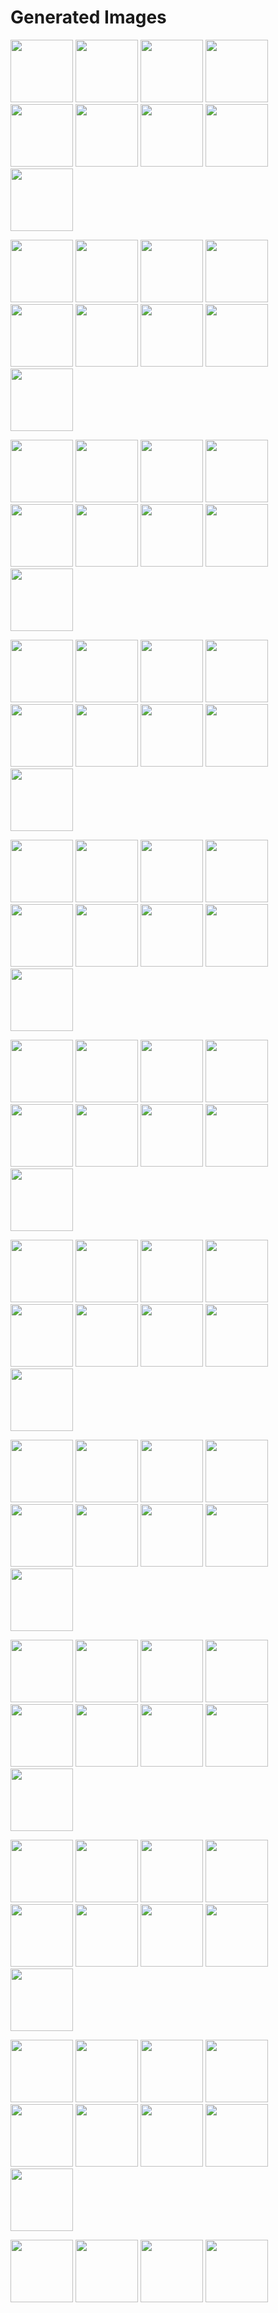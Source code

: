 # Generated Images



<img src="2025_10_16_01.webp" width="100"/> <img src="2025_10_16_02.webp" width="100"/> <img src="2025_10_16_03.webp" width="100"/> <img src="2025_10_16_04.webp" width="100"/> <img src="2025_10_16_05.webp" width="100"/> <img src="2025_10_16_06.webp" width="100"/> <img src="2025_10_16_07.webp" width="100"/> <img src="2025_10_16_08.webp" width="100"/> <img src="2025_10_16_09.webp" width="100"/>

<img src="2025_10_16_10.webp" width="100"/> <img src="2025_10_16_100.webp" width="100"/> <img src="2025_10_16_101.webp" width="100"/> <img src="2025_10_16_102.webp" width="100"/> <img src="2025_10_16_103.webp" width="100"/> <img src="2025_10_16_11.webp" width="100"/> <img src="2025_10_16_12.webp" width="100"/> <img src="2025_10_16_13.webp" width="100"/> <img src="2025_10_16_14.webp" width="100"/>

<img src="2025_10_16_15.webp" width="100"/> <img src="2025_10_16_16.webp" width="100"/> <img src="2025_10_16_17.webp" width="100"/> <img src="2025_10_16_18.webp" width="100"/> <img src="2025_10_16_19.webp" width="100"/> <img src="2025_10_16_20.webp" width="100"/> <img src="2025_10_16_21.webp" width="100"/> <img src="2025_10_16_22.webp" width="100"/> <img src="2025_10_16_23.webp" width="100"/>

<img src="2025_10_16_24.webp" width="100"/> <img src="2025_10_16_25.webp" width="100"/> <img src="2025_10_16_26.webp" width="100"/> <img src="2025_10_16_27.webp" width="100"/> <img src="2025_10_16_28.webp" width="100"/> <img src="2025_10_16_29.webp" width="100"/> <img src="2025_10_16_30.webp" width="100"/> <img src="2025_10_16_31.webp" width="100"/> <img src="2025_10_16_32.webp" width="100"/>

<img src="2025_10_16_33.webp" width="100"/> <img src="2025_10_16_34.webp" width="100"/> <img src="2025_10_16_35.webp" width="100"/> <img src="2025_10_16_36.webp" width="100"/> <img src="2025_10_16_37.webp" width="100"/> <img src="2025_10_16_38.webp" width="100"/> <img src="2025_10_16_39.webp" width="100"/> <img src="2025_10_16_40.webp" width="100"/> <img src="2025_10_16_41.webp" width="100"/>

<img src="2025_10_16_42.webp" width="100"/> <img src="2025_10_16_43.webp" width="100"/> <img src="2025_10_16_44.webp" width="100"/> <img src="2025_10_16_45.webp" width="100"/> <img src="2025_10_16_46.webp" width="100"/> <img src="2025_10_16_47.webp" width="100"/> <img src="2025_10_16_48.webp" width="100"/> <img src="2025_10_16_49.webp" width="100"/> <img src="2025_10_16_50.webp" width="100"/>

<img src="2025_10_16_51.webp" width="100"/> <img src="2025_10_16_52.webp" width="100"/> <img src="2025_10_16_53.webp" width="100"/> <img src="2025_10_16_54.webp" width="100"/> <img src="2025_10_16_55.webp" width="100"/> <img src="2025_10_16_56.webp" width="100"/> <img src="2025_10_16_57.webp" width="100"/> <img src="2025_10_16_58.webp" width="100"/> <img src="2025_10_16_59.webp" width="100"/>

<img src="2025_10_16_60.webp" width="100"/> <img src="2025_10_16_61.webp" width="100"/> <img src="2025_10_16_62.webp" width="100"/> <img src="2025_10_16_63.webp" width="100"/> <img src="2025_10_16_64.webp" width="100"/> <img src="2025_10_16_65.webp" width="100"/> <img src="2025_10_16_66.webp" width="100"/> <img src="2025_10_16_67.webp" width="100"/> <img src="2025_10_16_68.webp" width="100"/>

<img src="2025_10_16_69.webp" width="100"/> <img src="2025_10_16_70.webp" width="100"/> <img src="2025_10_16_71.webp" width="100"/> <img src="2025_10_16_72.webp" width="100"/> <img src="2025_10_16_73.webp" width="100"/> <img src="2025_10_16_74.webp" width="100"/> <img src="2025_10_16_75.webp" width="100"/> <img src="2025_10_16_76.webp" width="100"/> <img src="2025_10_16_77.webp" width="100"/>

<img src="2025_10_16_78.webp" width="100"/> <img src="2025_10_16_79.webp" width="100"/> <img src="2025_10_16_80.webp" width="100"/> <img src="2025_10_16_81.webp" width="100"/> <img src="2025_10_16_82.webp" width="100"/> <img src="2025_10_16_83.webp" width="100"/> <img src="2025_10_16_84.webp" width="100"/> <img src="2025_10_16_85.webp" width="100"/> <img src="2025_10_16_86.webp" width="100"/>

<img src="2025_10_16_87.webp" width="100"/> <img src="2025_10_16_88.webp" width="100"/> <img src="2025_10_16_89.webp" width="100"/> <img src="2025_10_16_90.webp" width="100"/> <img src="2025_10_16_91.webp" width="100"/> <img src="2025_10_16_92.webp" width="100"/> <img src="2025_10_16_93.webp" width="100"/> <img src="2025_10_16_94.webp" width="100"/> <img src="2025_10_16_95.webp" width="100"/>

<img src="2025_10_16_96.webp" width="100"/> <img src="2025_10_16_97.webp" width="100"/> <img src="2025_10_16_98.webp" width="100"/> <img src="2025_10_16_99.webp" width="100"/>